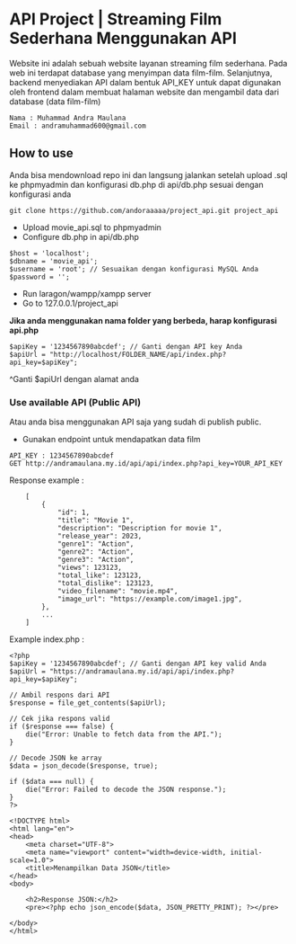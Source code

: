 # API Project | Streaming Film Sederhana Menggunakan API

Website ini adalah sebuah website layanan streaming film sederhana. Pada web ini terdapat database yang menyimpan data film-film. Selanjutnya, backend menyediakan API dalam bentuk API_KEY untuk dapat digunakan oleh frontend dalam membuat halaman website dan mengambil data dari database (data film-film)

```
Nama : Muhammad Andra Maulana
Email : andramuhammad600@gmail.com
```

## How to use
Anda bisa mendownload repo ini dan langsung jalankan setelah upload .sql ke phpmyadmin dan konfigurasi db.php di api/db.php sesuai dengan konfigurasi anda

```
git clone https://github.com/andoraaaaa/project_api.git project_api
```
* Upload movie_api.sql to phpmyadmin
* Configure db.php in api/db.php
```
$host = 'localhost';
$dbname = 'movie_api';
$username = 'root'; // Sesuaikan dengan konfigurasi MySQL Anda
$password = '';
```
* Run laragon/wampp/xampp server
* Go to 127.0.0.1/project_api

**Jika anda menggunakan nama folder yang berbeda, harap konfigurasi api.php**

```
$apiKey = '1234567890abcdef'; // Ganti dengan API key Anda
$apiUrl = "http://localhost/FOLDER_NAME/api/index.php?api_key=$apiKey";
```
^Ganti $apiUrl dengan alamat anda

### Use available API (Public API)
Atau anda bisa menggunakan API saja yang sudah di publish public.

* Gunakan endpoint untuk mendapatkan data film
```
API_KEY : 1234567890abcdef
GET http://andramaulana.my.id/api/api/index.php?api_key=YOUR_API_KEY
```
Response example :
```
    [
        {
            "id": 1,
            "title": "Movie 1",
            "description": "Description for movie 1",
            "release_year": 2023,
            "genre1": "Action",
            "genre2": "Action",
            "genre3": "Action",
            "views": 123123,
            "total_like": 123123,
            "total_dislike": 123123,
            "video_filename": "movie.mp4",
            "image_url": "https://example.com/image1.jpg",
        },
        ...
    ]
```
Example index.php :
```
<?php
$apiKey = '1234567890abcdef'; // Ganti dengan API key valid Anda
$apiUrl = "https://andramaulana.my.id/api/api/index.php?api_key=$apiKey";

// Ambil respons dari API
$response = file_get_contents($apiUrl);

// Cek jika respons valid
if ($response === false) {
    die("Error: Unable to fetch data from the API.");
}

// Decode JSON ke array
$data = json_decode($response, true);

if ($data === null) {
    die("Error: Failed to decode the JSON response.");
}
?>

<!DOCTYPE html>
<html lang="en">
<head>
    <meta charset="UTF-8">
    <meta name="viewport" content="width=device-width, initial-scale=1.0">
    <title>Menampilkan Data JSON</title>
</head>
<body>
    
    <h2>Response JSON:</h2>
    <pre><?php echo json_encode($data, JSON_PRETTY_PRINT); ?></pre>

</body>
</html>

```

